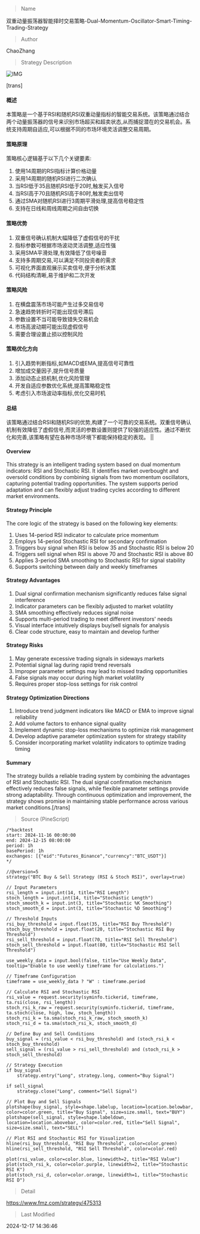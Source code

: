 
> Name

双重动量振荡器智能择时交易策略-Dual-Momentum-Oscillator-Smart-Timing-Trading-Strategy

> Author

ChaoZhang

> Strategy Description

![IMG](https://www.fmz.com/upload/asset/19fff97fb75cf2a2d78.png)

[trans]
#### 概述
本策略是一个基于RSI和随机RSI双重动量指标的智能交易系统。该策略通过结合两个动量振荡器的信号来识别市场超买和超卖状态,从而捕捉潜在的交易机会。系统支持周期自适应,可以根据不同的市场环境灵活调整交易周期。

#### 策略原理
策略核心逻辑基于以下几个关键要素:
1. 使用14周期的RSI指标计算价格动量
2. 采用14周期的随机RSI进行二次确认
3. 当RSI低于35且随机RSI低于20时,触发买入信号
4. 当RSI高于70且随机RSI高于80时,触发卖出信号
5. 通过SMA对随机RSI进行3周期平滑处理,提高信号稳定性
6. 支持在日线和周线周期之间自由切换

#### 策略优势
1. 双重信号确认机制大幅降低了虚假信号的干扰
2. 指标参数可根据市场波动灵活调整,适应性强
3. 采用SMA平滑处理,有效降低了信号噪音
4. 支持多周期交易,可以满足不同投资者的需求
5. 可视化界面直观展示买卖信号,便于分析决策
6. 代码结构清晰,易于维护和二次开发

#### 策略风险
1. 在横盘震荡市场可能产生过多交易信号
2. 急速趋势转折时可能出现信号滞后
3. 参数设置不当可能导致错失交易机会
4. 市场高波动期可能出现虚假信号
5. 需要合理设置止损以控制风险

#### 策略优化方向
1. 引入趋势判断指标,如MACD或EMA,提高信号可靠性
2. 增加成交量因子,提升信号质量
3. 添加动态止损机制,优化风险管理
4. 开发自适应参数优化系统,提高策略稳定性
5. 考虑引入市场波动率指标,优化交易时机

#### 总结
该策略通过结合RSI和随机RSI的优势,构建了一个可靠的交易系统。双重信号确认机制有效降低了虚假信号,而灵活的参数设置则提供了较强的适应性。通过不断优化和完善,该策略有望在各种市场环境下都能保持稳定的表现。 || 

#### Overview
This strategy is an intelligent trading system based on dual momentum indicators: RSI and Stochastic RSI. It identifies market overbought and oversold conditions by combining signals from two momentum oscillators, capturing potential trading opportunities. The system supports period adaptation and can flexibly adjust trading cycles according to different market environments.

#### Strategy Principle
The core logic of the strategy is based on the following key elements:
1. Uses 14-period RSI indicator to calculate price momentum
2. Employs 14-period Stochastic RSI for secondary confirmation
3. Triggers buy signal when RSI is below 35 and Stochastic RSI is below 20
4. Triggers sell signal when RSI is above 70 and Stochastic RSI is above 80
5. Applies 3-period SMA smoothing to Stochastic RSI for signal stability
6. Supports switching between daily and weekly timeframes

#### Strategy Advantages
1. Dual signal confirmation mechanism significantly reduces false signal interference
2. Indicator parameters can be flexibly adjusted to market volatility
3. SMA smoothing effectively reduces signal noise
4. Supports multi-period trading to meet different investors' needs
5. Visual interface intuitively displays buy/sell signals for analysis
6. Clear code structure, easy to maintain and develop further

#### Strategy Risks
1. May generate excessive trading signals in sideways markets
2. Potential signal lag during rapid trend reversals
3. Improper parameter settings may lead to missed trading opportunities
4. False signals may occur during high market volatility
5. Requires proper stop-loss settings for risk control

#### Strategy Optimization Directions
1. Introduce trend judgment indicators like MACD or EMA to improve signal reliability
2. Add volume factors to enhance signal quality
3. Implement dynamic stop-loss mechanisms to optimize risk management
4. Develop adaptive parameter optimization system for strategy stability
5. Consider incorporating market volatility indicators to optimize trading timing

#### Summary
The strategy builds a reliable trading system by combining the advantages of RSI and Stochastic RSI. The dual signal confirmation mechanism effectively reduces false signals, while flexible parameter settings provide strong adaptability. Through continuous optimization and improvement, the strategy shows promise in maintaining stable performance across various market conditions.[/trans]



> Source (PineScript)

``` pinescript
/*backtest
start: 2024-11-16 00:00:00
end: 2024-12-15 08:00:00
period: 1h
basePeriod: 1h
exchanges: [{"eid":"Futures_Binance","currency":"BTC_USDT"}]
*/

//@version=5
strategy("BTC Buy & Sell Strategy (RSI & Stoch RSI)", overlay=true)

// Input Parameters
rsi_length = input.int(14, title="RSI Length")
stoch_length = input.int(14, title="Stochastic Length")
stoch_smooth_k = input.int(3, title="Stochastic %K Smoothing")
stoch_smooth_d = input.int(3, title="Stochastic %D Smoothing")

// Threshold Inputs
rsi_buy_threshold = input.float(35, title="RSI Buy Threshold")
stoch_buy_threshold = input.float(20, title="Stochastic RSI Buy Threshold")
rsi_sell_threshold = input.float(70, title="RSI Sell Threshold")
stoch_sell_threshold = input.float(80, title="Stochastic RSI Sell Threshold")

use_weekly_data = input.bool(false, title="Use Weekly Data", tooltip="Enable to use weekly timeframe for calculations.")

// Timeframe Configuration
timeframe = use_weekly_data ? "W" : timeframe.period

// Calculate RSI and Stochastic RSI
rsi_value = request.security(syminfo.tickerid, timeframe, ta.rsi(close, rsi_length))
stoch_rsi_k_raw = request.security(syminfo.tickerid, timeframe, ta.stoch(close, high, low, stoch_length))
stoch_rsi_k = ta.sma(stoch_rsi_k_raw, stoch_smooth_k)
stoch_rsi_d = ta.sma(stoch_rsi_k, stoch_smooth_d)

// Define Buy and Sell Conditions
buy_signal = (rsi_value < rsi_buy_threshold) and (stoch_rsi_k < stoch_buy_threshold)
sell_signal = (rsi_value > rsi_sell_threshold) and (stoch_rsi_k > stoch_sell_threshold)

// Strategy Execution
if buy_signal
    strategy.entry("Long", strategy.long, comment="Buy Signal")

if sell_signal
    strategy.close("Long", comment="Sell Signal")

// Plot Buy and Sell Signals
plotshape(buy_signal, style=shape.labelup, location=location.belowbar, color=color.green, title="Buy Signal", size=size.small, text="BUY")
plotshape(sell_signal, style=shape.labeldown, location=location.abovebar, color=color.red, title="Sell Signal", size=size.small, text="SELL")

// Plot RSI and Stochastic RSI for Visualization
hline(rsi_buy_threshold, "RSI Buy Threshold", color=color.green)
hline(rsi_sell_threshold, "RSI Sell Threshold", color=color.red)

plot(rsi_value, color=color.blue, linewidth=2, title="RSI Value")
plot(stoch_rsi_k, color=color.purple, linewidth=2, title="Stochastic RSI K")
plot(stoch_rsi_d, color=color.orange, linewidth=1, title="Stochastic RSI D")

```

> Detail

https://www.fmz.com/strategy/475313

> Last Modified

2024-12-17 14:36:46
